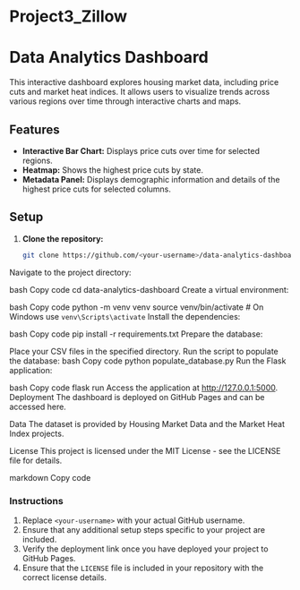 # Project3_Zillow
# Data Analytics Dashboard

This interactive dashboard explores housing market data, including price cuts and market heat indices. It allows users to visualize trends across various regions over time through interactive charts and maps.

## Features

- **Interactive Bar Chart:** Displays price cuts over time for selected regions.
- **Heatmap:** Shows the highest price cuts by state.
- **Metadata Panel:** Displays demographic information and details of the highest price cuts for selected columns.

## Setup

1. **Clone the repository:**
   ```bash
   git clone https://github.com/<your-username>/data-analytics-dashboard.git
Navigate to the project directory:

bash
Copy code
cd data-analytics-dashboard
Create a virtual environment:

bash
Copy code
python -m venv venv
source venv/bin/activate  # On Windows use `venv\Scripts\activate`
Install the dependencies:

bash
Copy code
pip install -r requirements.txt
Prepare the database:

Place your CSV files in the specified directory.
Run the script to populate the database:
bash
Copy code
python populate_database.py
Run the Flask application:

bash
Copy code
flask run
Access the application at http://127.0.0.1:5000.
Deployment
The dashboard is deployed on GitHub Pages and can be accessed here.

Data
The dataset is provided by Housing Market Data and the Market Heat Index projects.

License
This project is licensed under the MIT License - see the LICENSE file for details.

markdown
Copy code

### Instructions

1. Replace `<your-username>` with your actual GitHub username.
2. Ensure that any additional setup steps specific to your project are included.
3. Verify the deployment link once you have deployed your project to GitHub Pages.
4. Ensure that the `LICENSE` file is included in your repository with the correct license details.

